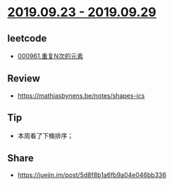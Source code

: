 # [2019.09.23 - 2019.09.29](https://github.com/vjudge/ARTS/blob/master/2019/第0024周.md)

## leetcode
* [000961.重复N次的元素](https://github.com/vjudge/leetcode/tree/master/000801-001000/000961.重复N次的元素)

## Review
* https://mathiasbynens.be/notes/shapes-ics

## Tip
* 本周看了下桶排序；

## Share
* https://juejin.im/post/5d8f8b1a6fb9a04e046bb336
